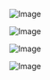 ![Image](https://github.com/user-attachments/assets/411f24e1-757d-4a41-84f1-77dec7c37962)

![Image](https://github.com/user-attachments/assets/3b669b70-b8b6-447c-8696-0fa48e7cb0de)

![Image](https://github.com/user-attachments/assets/da524a57-b08a-4431-aae6-e30cc35a5a8d)

![Image](https://github.com/user-attachments/assets/67bd90d4-9e39-4c36-a23f-8f6e9f294b6f)

